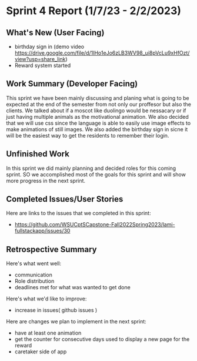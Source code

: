 # Sprint 4 Report (1/7/23 - 2/2/2023)

## What's New (User Facing)
 * birthday sign in (demo video https://drive.google.com/file/d/1IHo1eJo6zLB3WV98_ui8pVcLu9xHfOzt/view?usp=share_link)
 * Reward system started

## Work Summary (Developer Facing)

This sprint we have been mainly discussing and planing what is going to be expected at the end of the semester from not only our proffesor but also the clients. We talked about if a moscot like duolingo would be nessacary or if just having multiple animals as the motivational animation. We also decided that we will use css since the language is able to easily use image effects to make animations of still images. We also added the birthday sign in sicne it will be the easiest way to get the residents to remember their login. 

## Unfinished Work

In this sprint we did mainly planning and decided roles for this coming sprint. SO we accomplished most of the goals for this sprint and will show more progress in the next sprint. 

## Completed Issues/User Stories

Here are links to the issues that we completed in this sprint:

 * https://github.com/WSUCptSCapstone-Fall2022Spring2023/lami-fullstackapp/issues/30
 
## Retrospective Summary

Here's what went well:
  * communication
  * Role distribution
  * deadlines met for what was wanted to get done
 
Here's what we'd like to improve:
   * increase in issues( github issues )
  
Here are changes we plan to implement in the next sprint:
   * have at least one animation
   * get the counter for consecutive days used to display a new page for the reward
   * caretaker side of app
